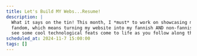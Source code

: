 ```yaml
---
title: Let's Build MY Webs...Resume!
description: |
  What it says on the tin! This month, I *must* to work on showcasing my talents beyond
  fandom, which means turning my website into my fannish AND non-fannish resume. Come 
  see some cool technological feats come to life as you follow along this rebuild.
scheduled_at: 2024-11-7 15:00:00
tags: []
---
```

